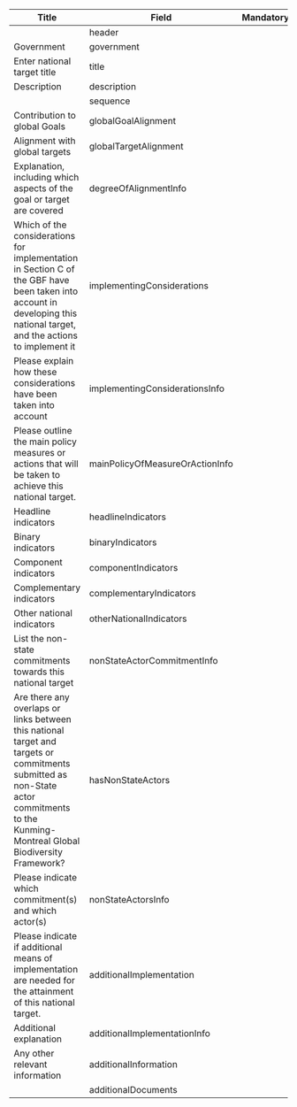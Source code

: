 <table class="schema-table" style="table-layout: fixed; width: 100%;">
  <thead>
    <tr>
      <th>Title</th>
      <th>Field</th>
      <th>Mandatory</th>
      <th>Type</th>
      <th>Example</th>
    </tr>
  </thead>
  <tbody>
    <tr>
      <td></td>
      <td>header</td>
      <td></td>
      <td>Eheader</td>
      <td></td>
    </tr>
    <tr>
      <td>Government</td>
      <td>government</td>
      <td></td>
      <td>Eterm</td>
      <td></td>
    </tr>
    <tr>
      <td>Enter national target title</td>
      <td>title</td>
      <td></td>
      <td>lstring</td>
      <td></td>
    </tr>
    <tr>
      <td>Description</td>
      <td>description</td>
      <td></td>
      <td>lstring</td>
      <td></td>
    </tr>
    <tr>
      <td></td>
      <td>sequence</td>
      <td></td>
      <td>int</td>
      <td></td>
    </tr>
    <tr>
      <td>Contribution to global Goals</td>
      <td>globalGoalAlignment</td>
      <td></td>
      <td>Eterm[]</td>
      <td></td>
    </tr>
    <tr>
      <td>Alignment with global targets</td>
      <td>globalTargetAlignment</td>
      <td></td>
      <td>Eterm[]</td>
      <td></td>
    </tr>
    <tr>
      <td>Explanation, including which aspects of the goal or target are covered</td>
      <td>degreeOfAlignmentInfo</td>
      <td></td>
      <td>lstring</td>
      <td></td>
    </tr>
    <tr>
      <td>Which of the considerations for implementation in Section C of the GBF have been taken into account in developing this national target, and the actions to implement it</td>
      <td>implementingConsiderations</td>
      <td></td>
      <td>Eterm[]</td>
      <td></td>
    </tr>
    <tr>
      <td>Please explain how these considerations have been taken into account</td>
      <td>implementingConsiderationsInfo</td>
      <td></td>
      <td>lstring</td>
      <td></td>
    </tr>
    <tr>
      <td>Please outline the main policy measures or actions that will be taken to achieve this national target.</td>
      <td>mainPolicyOfMeasureOrActionInfo</td>
      <td></td>
      <td>lstring</td>
      <td></td>
    </tr>
    <tr>
      <td>Headline indicators</td>
      <td>headlineIndicators</td>
      <td></td>
      <td>Eterm[]</td>
      <td></td>
    </tr>
    <tr>
      <td>Binary indicators</td>
      <td>binaryIndicators</td>
      <td></td>
      <td>Eterm[]</td>
      <td></td>
    </tr>
    <tr>
      <td>Component indicators</td>
      <td>componentIndicators</td>
      <td></td>
      <td>Eterm[]</td>
      <td></td>
    </tr>
    <tr>
      <td>Complementary indicators</td>
      <td>complementaryIndicators</td>
      <td></td>
      <td>Eterm[]</td>
      <td></td>
    </tr>
    <tr>
      <td>Other national indicators</td>
      <td>otherNationalIndicators</td>
      <td></td>
      <td>NationalIndicators[]</td>
      <td></td>
    </tr>
    <tr>
      <td>List the non-state commitments towards this national target</td>
      <td>nonStateActorCommitmentInfo</td>
      <td></td>
      <td>lstring</td>
      <td></td>
    </tr>
    <tr>
      <td>Are there any overlaps or links between this national target and targets or commitments submitted as non-State actor commitments to the Kunming-Montreal Global Biodiversity Framework?</td>
      <td>hasNonStateActors</td>
      <td></td>
      <td>bool</td>
      <td></td>
    </tr>
    <tr>
      <td>Please indicate which commitment(s) and which actor(s)</td>
      <td>nonStateActorsInfo</td>
      <td></td>
      <td>lstring</td>
      <td></td>
    </tr>
    <tr>
      <td>Please indicate if additional means of implementation are needed for the attainment of this national target.</td>
      <td>additionalImplementation</td>
      <td></td>
      <td>Lterm</td>
      <td></td>
    </tr>
    <tr>
      <td>Additional explanation</td>
      <td>additionalImplementationInfo</td>
      <td></td>
      <td>lstring</td>
      <td></td>
    </tr>
    <tr>
      <td>Any other relevant information</td>
      <td>additionalInformation</td>
      <td></td>
      <td>lstring</td>
      <td></td>
    </tr>
    <tr>
      <td></td>
      <td>additionalDocuments</td>
      <td></td>
      <td>Elink[]</td>
      <td></td>
    </tr>
  </tbody>
</table>
